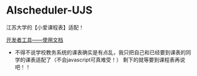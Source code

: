 # AIscheduler-UJS
 江苏大学的【小爱课程表】适配！

 [开发者工具——使用文档](https://ldtu0m3md0.feishu.cn/docs/doccnhZPl8KnswEthRXUz8ivnhb)

 + 不得不说学校教务系统的课表确实是有点乱，我只把自己和已经要到课表的同学的课表适配了（不会javascript可真难受！）
 剩下的就等要到课程表再说吧！！
